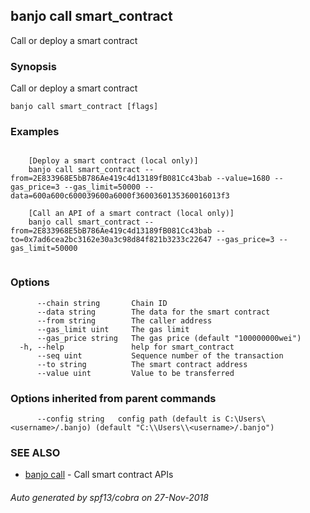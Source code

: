 ## banjo call smart_contract

Call or deploy a smart contract

### Synopsis

Call or deploy a smart contract

```
banjo call smart_contract [flags]
```

### Examples

```

	[Deploy a smart contract (local only)]
	banjo call smart_contract --from=2E833968E5bB786Ae419c4d13189fB081Cc43bab --value=1680 --gas_price=3 --gas_limit=50000 --data=600a600c600039600a6000f3600360135360016013f3
	
	[Call an API of a smart contract (local only)]
	banjo call smart_contract --from=2E833968E5bB786Ae419c4d13189fB081Cc43bab --to=0x7ad6cea2bc3162e30a3c98d84f821b3233c22647 --gas_price=3 --gas_limit=50000
	
```

### Options

```
      --chain string       Chain ID
      --data string        The data for the smart contract
      --from string        The caller address
      --gas_limit uint     The gas limit
      --gas_price string   The gas price (default "100000000wei")
  -h, --help               help for smart_contract
      --seq uint           Sequence number of the transaction
      --to string          The smart contract address
      --value uint         Value to be transferred
```

### Options inherited from parent commands

```
      --config string   config path (default is C:\Users\<username>/.banjo) (default "C:\\Users\\<username>/.banjo")
```

### SEE ALSO

* [banjo call](banjo_call.md)	 - Call smart contract APIs

###### Auto generated by spf13/cobra on 27-Nov-2018
